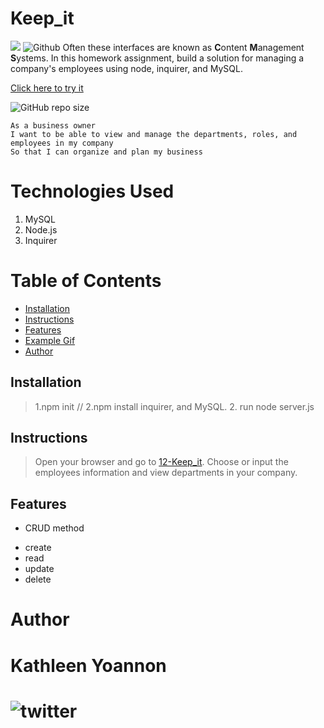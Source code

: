 # Keep_it
![](https://img.shields.io/badge/Employee-start-181717?style=social&logo=mySQL)
![Github](https://img.shields.io/badge/Tracker-start-181717?style=plastic&logo=nodemon)
 Often these interfaces are known as **C**ontent **M**anagement **S**ystems. In this homework assignment, 
 build a solution for managing a company's employees using node, inquirer, and MySQL.

[Click here to try it](https://employeetr.herokuapp.com/)

![GitHub repo size](https://img.shields.io/github/repo-size/Kathleen-Y/12-Keep_it?logo=github)

```
As a business owner
I want to be able to view and manage the departments, roles, and employees in my company
So that I can organize and plan my business
```

# Technologies Used

1. MySQL
2. Node.js
2. Inquirer

# Table of Contents

* [Installation](#installation)
* [Instructions](#instructions)
* [Features](#features)
* [Example Gif](#example-gif)
* [Author](#author)

## Installation
> 1.npm init // 2.npm install inquirer, and MySQL.
> 2. run node server.js

## Instructions
> Open your browser and go to [12-Keep_it](https://employeetr.herokuapp.com/). Choose or input the employees information and view departments in your company. 

## Features
* CRUD method
- create
- read
- update
- delete

# Author
Kathleen Yoannon
================
![twitter](https://twitter.com/Ros3p3tal)
======
